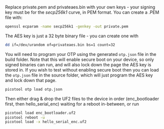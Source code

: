 Replace private.pem and privateaes.bin with your own keys - your signing key must be for the _secp256k1_ curve, in PEM format. You can create a .PEM file with:

```bash
openssl ecparam -name secp256k1 -genkey -out private.pem
```

The AES key is just a 32 byte binary file - you can create one with

```bash
dd if=/dev/urandom of=privateaes.bin bs=1 count=32
```

You will need to program your OTP using the generated `otp.json` file in the build folder. Note that this will enable secure boot on your device, so only signed binaries can run, and will also lock down the page the AES key is stored in. If you wish to test without enabling secure boot then you can load the `otp.json` file in the source folder, which will just program the AES key and lock down that page.
```bash
picotool otp load otp.json
```

Then either drag & drop the UF2 files to the device in order (enc_bootloader first, then hello_serial_enc) waiting for a reboot in-between, or run
```bash
picotool load enc_bootloader.uf2
picotool reboot -u
picotool load -x hello_serial_enc.uf2
```
